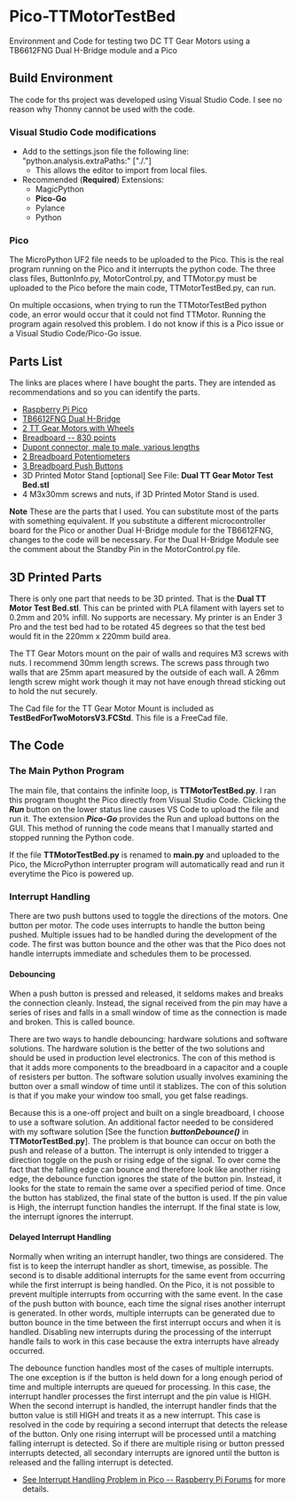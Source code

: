 # Pico-TTMotorTestBed
Environment and Code for testing two DC TT Gear Motors using a TB6612FNG Dual H-Bridge module and a Pico

## Build Environment
The code for ths project was developed using Visual Studio Code.  I see no reason why Thonny cannot be used with the code.

### Visual Studio Code modifications

* Add to the settings.json file the following line:<br/>
  "python.analysis.extraPaths:" ["./."]
  * This allows the editor to import from local files.
* Recommended (**Required**) Extensions:
  * MagicPython
  * **Pico-Go**
  * Pylance
  * Python

### Pico
The MicroPython UF2 file needs to be uploaded to the Pico.  This is the real program running on the Pico and it interrupts the
python code.  The three class files, ButtonInfo.py, MotorControl.py, and TTMotor.py must be uploaded to the Pico before the main
code, TTMotorTestBed.py, can run.

On multiple occasions, when trying to run the TTMotorTestBed python code, an error would occur that it could not find TTMotor.
Running the program again resolved this problem.  I do not know if this is a Pico issue or a Visual Studio Code/Pico-Go issue.

## Parts List
The links are places where I have bought the parts.  They are intended as recommendations and so you can 
identify the parts.

* [Raspberry Pi Pico](https://www.seeedstudio.com/Raspberry-Pi-Pico-p-4832.html)
* [TB6612FNG Dual H-Bridge](https://www.amazon.com/dp/B08J3S6G2N?psc=1&ref=ppx_yo2_dt_b_product_details&pldnSite=1)
* [2 TT Gear Motors with Wheels](https://smile.amazon.com/dp/B098Q1BCX5?psc=1&ref=ppx_yo2_dt_b_product_details)
* [Breadboard -- 830 points](https://smile.amazon.com/DEYUE-Solderless-Prototype-Breadboard-Points/dp/B07NVWR495/ref=sr_1_8?crid=1AAPZPBJRNTO9&keywords=breadboard&qid=1636086519&s=electronics&sprefix=breadbo%2Celectronics%2C296&sr=1-8)
* [Dupont connector, male to male, various lengths](https://smile.amazon.com/Elegoo-EL-CP-004-Multicolored-Breadboard-arduino/dp/B01EV70C78/ref=sr_1_3?crid=1KPAZ3AVHP07W&keywords=dupont+connectors&qid=1636086746&s=electronics&sprefix=dupont+connectors%2Celectronics%2C80&sr=1-3)
* [2 Breadboard Potentiometers](https://smile.amazon.com/dp/B09G9TBY38?psc=1&ref=ppx_yo2_dt_b_product_details)
* [3 Breadboard Push Buttons](https://smile.amazon.com/dp/B07XF3YMJ4?psc=1&ref=ppx_yo2_dt_b_product_details)
* 3D Printed Motor Stand [optional] See File: **Dual TT Gear Motor Test Bed.stl**
* 4 M3x30mm screws and nuts, if 3D Printed Motor Stand is used.

**Note** These are the parts that I used.  You can substitute most of the parts with something equivalent.  If you substitute a different
microcontroller board for the Pico or another Dual H-Bridge module for the TB6612FNG, changes to the code will be necessary.  For the Dual
H-Bridge Module see the comment about the Standby Pin in the MotorControl.py file.

## 3D Printed Parts
There is only one part that needs to be 3D printed.  That is the **Dual TT Motor Test Bed.stl**.  This can be printed with PLA filament with layers
set to 0.2mm and 20% infill.  No supports are necessary.  My printer is an Ender 3 Pro and the test bed had to be rotated 45 degrees so that the
test bed would fit in the 220mm x 220mm build area.

The TT Gear Motors mount on the pair of walls and requires M3 screws with nuts.  I recommend 30mm length screws. The screws pass through two walls
that are 25mm apart measured by the outside of each wall.  A 26mm length screw might work though it may not have enough thread sticking out to hold
the nut securely.

The Cad file for the TT Gear Motor Mount is included as **TestBedForTwoMotorsV3.FCStd**.  This file is a FreeCad file.

## The Code

### The Main Python Program

The main file, that contains the infinite loop, is **TTMotorTestBed.py**.  I ran this program thought the Pico directly from Visual Studio Code.
Clicking the ***Run*** button on the lower status line causes VS Code to upload the file and run it.  The extension ***Pico-Go*** provides the Run and upload 
buttons on the GUI.  This method of running the code means that I manually started and stopped running the Python code.

If the file **TTMotorTestBed.py** is renamed to **main.py** and uploaded to the Pico, the MicroPython interrupter program will automatically read and
run it everytime the Pico is powered up.

### Interrupt Handling

There are two push buttons used to toggle the directions of the motors.  One button per motor.  The code uses interrupts to handle the button being pushed.
Multiple issues had to be handled during the development of the code.  The first was button bounce and the other was that the Pico does not handle 
interrupts immediate and schedules them to be processed.

#### Debouncing

When a push button is pressed and released, it seldoms makes and breaks the connection cleanly.  Instead, the signal received from the pin may have a 
series of rises and falls in a small window of time as the connection is made and broken.  This is  called bounce.

There are two ways to handle debouncing: hardware solutions and software solutions.  The hardware solution is the better of the two solutions and 
should be used in production level electronics.  The con of this method is that it adds more components to the breadboard in a capacitor and a couple 
of resisters per button.  The software solution usually involves examining the button over a small window of time until it stablizes.  The con of
this solution is that if you make your window too small, you get false readings.

Because this is a one-off project and built on a single breadboard, I choose to use a software solution.  An additional factor needed to be considered
with my software solution [See the function ***buttonDebounce()*** in **TTMotorTestBed.py**].  The problem is that bounce can occur on both the push 
and release of a button.  The interrupt is only intended to trigger a direction toggle on the push or rising edge of the signal.  To over come the
fact that the falling edge can bounce and therefore look like another rising edge, the debounce function ignores the state of the button pin.
Instead, it looks for the state to remain the same over a specified period of time.  Once the button has stablized, the final state of the button
is used.  If the pin value is High, the interrupt function handles the interrupt.  If the final state is low, the interrupt ignores the interrupt.

#### Delayed Interrupt Handling

Normally when writing an interrupt handler, two things are considered.  The fist is to keep the interrupt handler as short, timewise, as possible.
The second is to disable additional interrupts for the same event from occurring while the first interrupt is being handled.  On the Pico, it is
not possible to prevent multiple interrupts from occurring with the same event.  In the case of the push button with bounce, each time the signal
rises another interrupt is generated.  In other words, multiple interrupts can be generated due to button bounce in the time between the first
interrupt occurs and when it is handled.  Disabling new interrupts during the processing of the interrupt handle fails to work in this case because
the extra interrupts have already occurred.

The debounce function handles most of the cases of multiple interrupts.  The one exception is if the button is held down for a long enough period
of time and multiple interrupts are queued for processing.  In this case, the interrupt handler processes the first interrupt and the pin value is HIGH.  When 
the second interrupt is handled, the interrupt handler finds that the button value is still HIGH and treats it as a new interrupt.  This case is 
resolved in the code by requiring a second interrupt that detects the release of the button.  Only one rising interrupt will be processed until a
matching falling interrupt is detected.  So if there are multiple rising or button pressed interrupts detected, all secondary interrupts are ignored 
until the button is released and the falling interrupt is detected.

* [See Interrupt Handling Problem in Pico -- Raspberry Pi Forums](https://forums.raspberrypi.com/viewtopic.php?t=319655) for more details.


